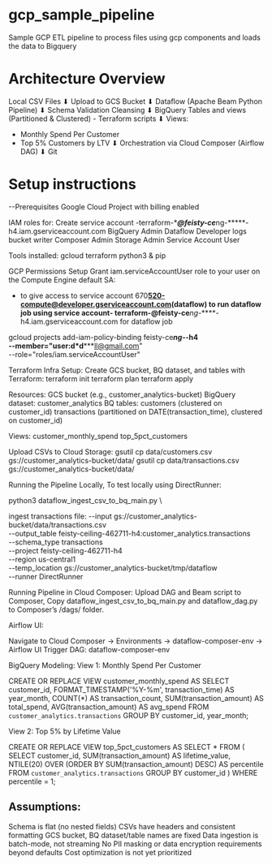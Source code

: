 # gcp_sample_pipeline
Sample GCP ETL  pipeline to process files using gcp components and loads the data to Bigquery

# Architecture Overview

Local CSV Files
⬇
Upload to GCS Bucket 
⬇
Dataflow (Apache Beam Python Pipeline)
⬇
Schema Validation Cleansing 
⬇
BigQuery Tables and views (Partitioned & Clustered) - Terraform scripts
⬇
Views:
- Monthly Spend Per Customer
- Top 5% Customers by LTV
⬇
Orchestration via Cloud Composer (Airflow DAG)
⬇
Git 

# Setup instructions

--Prerequisites
Google Cloud Project with billing enabled

IAM roles for:
Create service account -terraform-****@feisty-ce***ng-*****-h4.iam.gserviceaccount.com
BigQuery Admin
Dataflow Developer
logs bucket writer
Composer Admin
Storage Admin
Service Account User 

Tools installed:
gcloud
terraform
python3 & pip

GCP Permissions Setup
Grant iam.serviceAccountUser role to your user on the Compute Engine default SA:
- to give access to service account 670******520-compute@developer.gserviceaccount.com(dataflow)
  to run dataflow job using service account- terraform-****@feisty-ce***ng-*****-h4.iam.gserviceaccount.com for dataflow job


gcloud projects add-iam-policy-binding feisty-ce***ng-*****-h4 \
--member="user:d*d*****ll@gmail.com" \
--role="roles/iam.serviceAccountUser"

Terraform Infra Setup:
Create GCS bucket, BQ dataset, and tables with Terraform:
terraform init
terraform plan
terraform apply

Resources:
GCS bucket (e.g., customer_analytics-bucket)
BigQuery dataset: customer_analytics
BQ tables:
customers (clustered on customer_id)
transactions (partitioned on DATE(transaction_time), clustered on customer_id)

Views:
customer_monthly_spend
top_5pct_customers

Upload CSVs to Cloud Storage:
gsutil cp data/customers.csv gs://customer_analytics-bucket/data/
gsutil cp data/transactions.csv gs://customer_analytics-bucket/data/

Running the Pipeline Locally, To test locally using DirectRunner:

python3 dataflow_ingest_csv_to_bq_main.py \

ingest transactions file: 
--input gs://customer_analytics-bucket/data/transactions.csv \
--output_table feisty-ceiling-462711-h4:customer_analytics.transactions \
--schema_type transactions \
--project feisty-ceiling-462711-h4 \
--region us-central1 \
--temp_location gs://customer_analytics-bucket/tmp/dataflow \
--runner DirectRunner

Running Pipeline in Cloud Composer:
Upload DAG and Beam script to Composer,
Copy dataflow_ingest_csv_to_bq_main.py and dataflow_dag.py to Composer’s /dags/ folder.


Airflow UI:

Navigate to Cloud Composer → Environments → dataflow-composer-env → Airflow UI
Trigger DAG: dataflow-composer-env

BigQuery Modeling:
View 1: Monthly Spend Per Customer

CREATE OR REPLACE VIEW customer_monthly_spend AS
SELECT
customer_id,
FORMAT_TIMESTAMP('%Y-%m', transaction_time) AS year_month,
COUNT(*) AS transaction_count,
SUM(transaction_amount) AS total_spend,
AVG(transaction_amount) AS avg_spend
FROM `customer_analytics.transactions`
GROUP BY customer_id, year_month;

View 2: Top 5% by Lifetime Value

CREATE OR REPLACE VIEW top_5pct_customers AS
SELECT *
FROM (
SELECT
customer_id,
SUM(transaction_amount) AS lifetime_value,
NTILE(20) OVER (ORDER BY SUM(transaction_amount) DESC) AS percentile
FROM `customer_analytics.transactions`
GROUP BY customer_id
)
WHERE percentile = 1;

Assumptions:
------------
Schema is flat (no nested fields)
CSVs have headers and consistent formatting
GCS bucket, BQ dataset/table names are fixed
Data ingestion is batch-mode, not streaming
No PII masking or data encryption requirements beyond defaults
Cost optimization is not yet prioritized